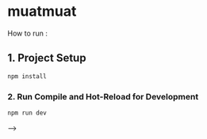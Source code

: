 # muatmuat

How to run :

## 1. Project Setup

```sh
npm install
```

### 2. Run Compile and Hot-Reload for Development

```sh
npm run dev
```

<!-- ### Compile and Minify for Production
<!-- 
```sh
npm run build
``` --> -->
